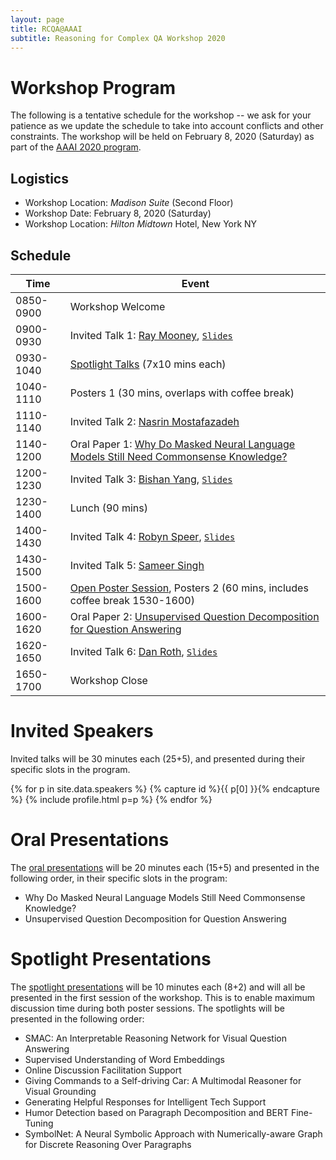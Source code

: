 ```yaml
---
layout: page
title: RCQA@AAAI
subtitle: Reasoning for Complex QA Workshop 2020
---
```



# Workshop Program

The following is a tentative schedule for the workshop -- we ask for your patience as we update the schedule to take into account conflicts and other constraints. The workshop will be held on February 8, 2020 (Saturday) as part of the [AAAI 2020 program](https://aaai.org/Conferences/AAAI-20/ws20/).

## Logistics

- Workshop Location: *Madison Suite* (Second Floor)
- Workshop Date: February 8, 2020 (Saturday)
- Workshop Location: *Hilton Midtown* Hotel, New York NY

## Schedule

| **Time** 	| 	**Event** |
| ------------------ | ------------------ |
| 0850-0900 | 	Workshop Welcome |
| 0900-0930	| 	Invited Talk 1: [Ray Mooney](speakers.md#ray), [`Slides`](https://rcqa-ws.github.io/slides/ray.pptx) |
| 0930-1040	| 	[Spotlight Talks](#spotlights) (7x10 mins each) |
| 1040-1110	|	Posters 1 (30 mins, overlaps with coffee break) |
| 1110-1140	| 	Invited Talk 2: [Nasrin Mostafazadeh](speakers.md#nasrin) |
| 1140-1200	|	Oral Paper 1: [Why Do Masked Neural Language Models Still Need Commonsense Knowledge?](https://rcqa-ws.github.io/papers/paper2.pdf) |
| 1200-1230	|	Invited Talk 3: [Bishan Yang](speakers.md#bishan), [`Slides`](https://rcqa-ws.github.io/slides/bishan.pptx) |
| 1230-1400	| 	Lunch (90 mins) |
| 1400-1430	| 	Invited Talk 4: [Robyn Speer](speakers.md#robyn), [`Slides`](https://rcqa-ws.github.io/slides/robyn.pdf) |
| 1430-1500	| 	Invited Talk 5: [Sameer Singh](speakers.md#sameer) |
| 1500-1600	|	[Open Poster Session](https://rcqa-ws.github.io/schedule/#open-poster-session), Posters 2 (60 mins, includes coffee break 1530-1600) |
| 1600-1620	|	Oral Paper 2: [Unsupervised Question Decomposition for Question Answering](https://rcqa-ws.github.io/papers/paper9.pdf) |
| 1620-1650	| 	Invited Talk 6: [Dan Roth](speakers.md#dan), [`Slides`](https://rcqa-ws.github.io/slides/dan.pptx) |
| 1650-1700	| 	Workshop Close |

# Invited Speakers<a name="speakers"></a>

Invited talks will be 30 minutes each (25+5), and presented during their specific slots in the program. 

<div class="container">
  <div class="row">

{% for p in site.data.speakers %} {% capture id %}{{ p[0] }}{% endcapture %} {% include profile.html p=p %} {% endfor %}

</div>
</div>

# Oral Presentations<a name="orals"></a>

The [oral presentations](https://rcqa-ws.github.io/schedule/#accepted-papers) will be 20 minutes each (15+5) and presented in the following order, in their specific slots in the program:

- Why Do Masked Neural Language Models Still Need Commonsense Knowledge?
- Unsupervised Question Decomposition for Question Answering

# Spotlight Presentations<a name="spotlights"></a>

The [spotlight presentations](https://rcqa-ws.github.io/schedule/#accepted-papers) will be 10 minutes each (8+2) and will all be presented in the first session of the workshop. This is to enable maximum discussion time during both poster sessions. The spotlights will be presented in the following order:

- SMAC: An Interpretable Reasoning Network for Visual Question Answering
- Supervised Understanding of Word Embeddings
- Online Discussion Facilitation Support
- Giving Commands to a Self-driving Car: A Multimodal Reasoner for Visual Grounding
- Generating Helpful Responses for Intelligent Tech Support
- Humor Detection based on Paragraph Decomposition and BERT Fine-Tuning
- SymbolNet: A Neural Symbolic Approach with Numerically-aware Graph for Discrete Reasoning Over Paragraphs
